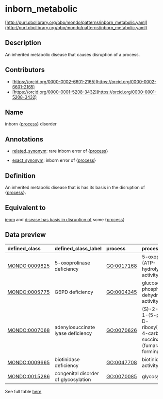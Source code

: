 # inborn_metabolic 

[http://purl.obolibrary.org/obo/mondo/patterns/inborn_metabolic.yaml](http://purl.obolibrary.org/obo/mondo/patterns/inborn_metabolic.yaml)
## Description 

An inherited metabolic disease that causes disruption of a process.
## Contributors 
* [https://orcid.org/0000-0002-6601-2165](https://orcid.org/0000-0002-6601-2165) 
* [https://orcid.org/0000-0001-5208-3432](https://orcid.org/0000-0001-5208-3432) 
## Name 

inborn {[process](http://purl.obolibrary.org/obo/BFO_0000015)} disorder

## Annotations 

* [related_synonym](http://www.geneontology.org/formats/oboInOwl#hasRelatedSynonym): rare inborn error of {[process](http://purl.obolibrary.org/obo/BFO_0000015)}

* [exact_synonym](http://www.geneontology.org/formats/oboInOwl#hasExactSynonym): inborn error of {[process](http://purl.obolibrary.org/obo/BFO_0000015)}

## Definition 

An inherited metabolic disease that is has its basis in the disruption of {[process](http://purl.obolibrary.org/obo/BFO_0000015)}.

## Equivalent to 

[ieom](http://purl.obolibrary.org/obo/MONDO_0019052) and [disease has basis in disruption of](http://purl.obolibrary.org/obo/RO_0004021) some {[process](http://purl.obolibrary.org/obo/BFO_0000015)}

## Data preview 
| defined_class                                | defined_class_label                  | process                                   | process_label                                                                                              |
|:---------------------------------------------|:-------------------------------------|:------------------------------------------|:-----------------------------------------------------------------------------------------------------------|
| [MONDO:0009825](http://purl.obolibrary.org/obo/MONDO_0009825) | 5-oxoprolinase deficiency            | [GO:0017168](http://purl.obolibrary.org/obo/GO_0017168) | 5-oxoprolinase (ATP-hydrolyzing) activity                                                                  |
| [MONDO:0005775](http://purl.obolibrary.org/obo/MONDO_0005775) | G6PD deficiency                      | [GO:0004345](http://purl.obolibrary.org/obo/GO_0004345) | glucose-6-phosphate dehydrogenase activity                                                                 |
| [MONDO:0007068](http://purl.obolibrary.org/obo/MONDO_0007068) | adenylosuccinate lyase deficiency    | [GO:0070626](http://purl.obolibrary.org/obo/GO_0070626) | (S)-2-(5-amino-1-(5-phospho-D-ribosyl)imidazole-4-carboxamido) succinate lyase (fumarate-forming) activity |
| [MONDO:0009665](http://purl.obolibrary.org/obo/MONDO_0009665) | biotinidase deficiency               | [GO:0047708](http://purl.obolibrary.org/obo/GO_0047708) | biotinidase activity                                                                                       |
| [MONDO:0015286](http://purl.obolibrary.org/obo/MONDO_0015286) | congenital disorder of glycosylation | [GO:0070085](http://purl.obolibrary.org/obo/GO_0070085) | glycosylation                                                                                              |

See full table [here](https://github.com/monarch-initiative/mondo/blob/master/src/patterns/data/matches/inborn_metabolic.tsv) 
